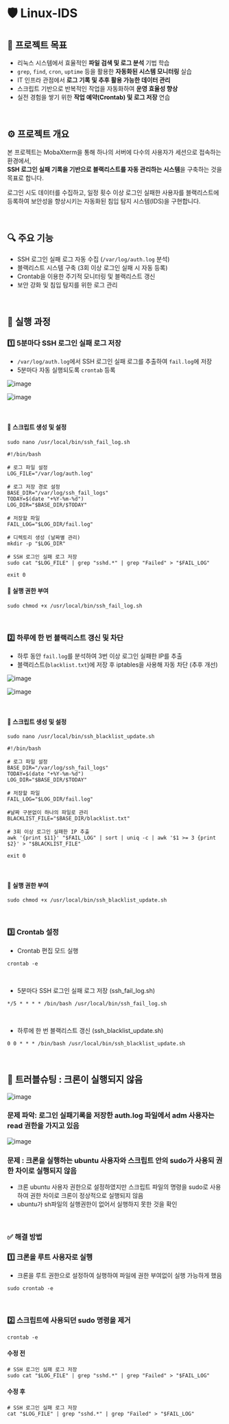 # 🛡️ Linux-IDS

## 🎯 프로젝트 목표

- 리눅스 시스템에서 효율적인 **파일 검색 및 로그 분석** 기법 학습  
- `grep`, `find`, `cron`, `uptime` 등을 활용한 **자동화된 시스템 모니터링** 실습  
- IT 인프라 관점에서 **로그 기록 및 추후 활용 가능한 데이터 관리**  
- 스크립트 기반으로 반복적인 작업을 자동화하여 **운영 효율성 향상**  
- 실전 경험을 쌓기 위한 **작업 예약(Crontab) 및 로그 저장** 연습 

<br>

## ⚙️ 프로젝트 개요
본 프로젝트는 MobaXterm을 통해 하나의 서버에 다수의 사용자가 세션으로 접속하는 환경에서,  
**SSH 로그인 실패 기록을 기반으로 블랙리스트를 자동 관리하는 시스템**을 구축하는 것을 목표로 합니다.<br>

로그인 시도 데이터를 수집하고, 일정 횟수 이상 로그인 실패한 사용자를 블랙리스트에 등록하여 보안성을 향상시키는 자동화된 침입 탐지 시스템(IDS)을 구현합니다.

<br>

## 🔍 주요 기능
- SSH 로그인 실패 로그 자동 수집 (`/var/log/auth.log` 분석)
- 블랙리스트 시스템 구축 (3회 이상 로그인 실패 시 자동 등록)
- Crontab을 이용한 주기적 모니터링 및 블랙리스트 갱신
- 보안 강화 및 침입 탐지를 위한 로그 관리

<br>

## 📝 실행 과정
### **1️⃣ 5분마다 SSH 로그인 실패 로그 저장**
- `/var/log/auth.log`에서 SSH 로그인 실패 로그를 추출하여 `fail.log`에 저장
- 5분마다 자동 실행되도록 `crontab` 등록

![image](https://github.com/user-attachments/assets/df2fe429-d384-4120-8252-f62a9890caa9)


![image](https://github.com/user-attachments/assets/52139ce3-6f0c-4f78-9cd8-d649d16f3dc5)


<br>

#### **📌 스크립트 생성 및 설정**
```
sudo nano /usr/local/bin/ssh_fail_log.sh

#!/bin/bash

# 로그 파일 설정
LOG_FILE="/var/log/auth.log"

# 로그 저장 경로 설정
BASE_DIR="/var/log/ssh_fail_logs"
TODAY=$(date "+%Y-%m-%d")
LOG_DIR="$BASE_DIR/$TODAY"

# 저장할 파일
FAIL_LOG="$LOG_DIR/fail.log"

# 디렉토리 생성 (날짜별 관리)
mkdir -p "$LOG_DIR"

# SSH 로그인 실패 로그 저장
sudo cat "$LOG_FILE" | grep "sshd.*" | grep "Failed" > "$FAIL_LOG"

exit 0
```

#### **📌 실행 권한 부여**
```
sudo chmod +x /usr/local/bin/ssh_fail_log.sh
```

<br>

### **2️⃣ 하루에 한 번 블랙리스트 갱신 및 차단**
- 하루 동안 `fail.log`를 분석하여 3번 이상 로그인 실패한 IP를 추출
- 블랙리스트(`blacklist.txt`)에 저장 후 iptables을 사용해 자동 차단 (추후 개선)

![image](https://github.com/user-attachments/assets/15b7a83f-5047-442f-86d4-9805e7537213)

![image](https://github.com/user-attachments/assets/e4244827-75b9-40fe-8b4c-6b9bac21cd20)


<br>

#### **📌 스크립트 생성 및 설정**
```
sudo nano /usr/local/bin/ssh_blacklist_update.sh

#!/bin/bash

# 로그 파일 설정
BASE_DIR="/var/log/ssh_fail_logs"
TODAY=$(date "+%Y-%m-%d")
LOG_DIR="$BASE_DIR/$TODAY"

# 저장할 파일
FAIL_LOG="$LOG_DIR/fail.log"

#날짜 구분없이 하나의 파일로 관리
BLACKLIST_FILE="$BASE_DIR/blacklist.txt"

# 3회 이상 로그인 실패한 IP 추출
awk '{print $11}' "$FAIL_LOG" | sort | uniq -c | awk '$1 >= 3 {print $2}' > "$BLACKLIST_FILE"

exit 0
```

<br>

#### **📌 실행 권한 부여**
```
sudo chmod +x /usr/local/bin/ssh_blacklist_update.sh
```

<br>

### **3️⃣ Crontab 설정**
- Crontab 편집 모드 실행
```
crontab -e
```

<br>

- 5분마다 SSH 로그인 실패 로그 저장 (ssh_fail_log.sh)
```
*/5 * * * * /bin/bash /usr/local/bin/ssh_fail_log.sh
```

<br>

- 하루에 한 번 블랙리스트 갱신 (ssh_blacklist_update.sh)
```
0 0 * * * /bin/bash /usr/local/bin/ssh_blacklist_update.sh
```
<br>

## 🚨 트러블슈팅 : 크론이 실행되지 않음
![image](https://github.com/user-attachments/assets/385b9d42-c0aa-4eb8-b43d-2491b25d3c34)


### 문제 파악: 로그인 실패기록을 저장한 auth.log 파일에서 adm 사용자는 read 권한을 가지고 있음

![image](https://github.com/user-attachments/assets/ab0a78f8-0fc5-4107-a2e6-47156b44048d)


### 문제 : 크론을 실행하는 ubuntu 사용자와 스크립트 안의 sudo가 사용되 권한 차이로 실행되지 않음

- 크론 ubuntu 사용자 권한으로 설정하였지만 스크립트 파일의 명령을 sudo로 사용하여 권한 차이로 크론이 정상적으로 실행되지 않음
- ubuntu가 sh파일의 실행권한이 없어서 실행하지 못한 것을 확인

<br>

### ✅ 해결 방법

### 1️⃣ 크론을 루트 사용자로 실행

- 크론을 루트 권한으로 설정하여 실행하여 파일에 권한 부여없이 실행 가능하게 했음

```
sudo crontab -e

```

<br>

### 2️⃣ 스크립트에 사용되던 sudo 명령을 제거

```
crontab -e

```

#### 수정 전

```
# SSH 로그인 실패 로그 저장
sudo cat "$LOG_FILE" | grep "sshd.*" | grep "Failed" > "$FAIL_LOG"

```

#### 수정 후

```
# SSH 로그인 실패 로그 저장
cat "$LOG_FILE" | grep "sshd.*" | grep "Failed" > "$FAIL_LOG"

```

<br>

